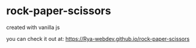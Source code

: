 # rock-paper-scissors

created with vanilla js

you can check it out at: https://Rya-webdev.github.io/rock-paper-scissors
